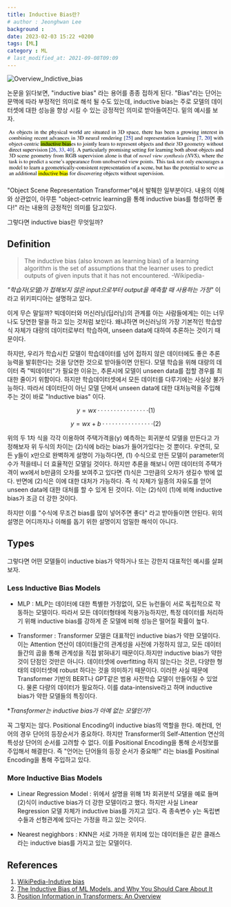 ```yaml
---
title: Inductive Bias란?
# author : Jeonghwan Lee
background : 
date: 2023-02-03 15:22 +0200
tags: [ML]
category : ML
# last_modified_at: 2021-09-08T09:09
---
```

![Overview_Indictive_bias](https://miro.medium.com/v2/resize:fit:786/format:webp/1*EAkmDOH9SQQTTPSn9hCF8Q.png)

논문을 읽다보면, "inductive bias" 라는 용어를 종종 접하게 된다. "Bias"라는 단어는 문맥에 따라 부정적인 의미로 해석 될 수도 있는데, inductive bias는 주로 모델의 데이터셋에 대한 성능을 향상 시킬 수 있는 긍정적인 의미로 받아들여진다. 밑의 예시를 보자.      

![Inductive_bias_paper](https://github.com/JH-lee95/jh-lee95.github.io/blob/master/img/posts/inductive_bias/inductive_bias.png?raw=true)

"Object Scene Representation Transformer"에서 발췌한 일부분이다. 내용의 이해와 상관없이, 아무튼 "object-cetnric learning을 통해 inductive bias를 형성하면 좋다!" 라는 내용의 긍정적인 의미를 담고있다.    

그렇다면 inductive bias란 무엇일까?

## **Definition**
> The inductive bias (also known as learning bias) of a learning algorithm is the set of assumptions that the learner uses to predict outputs of given inputs that it has not encountered. -Wikipedia-

*"학습자(모델)가 접해보지 않은 input으로부터 output을 예측할 때 사용하는 가정"*  이라고 위키피디아는 설명하고 있다.

이게 무슨 말일까? 빅데이터와 머신러닝(딥러닝)의 관계를 아는 사람들에게는 이는 너무나도 당연한 말을 하고 있는 것처럼 보인다. 왜냐하면 머신러닝의 가장 기본적인 학습방식 자체가 대량의 데이터로부터 학습하여, unseen data에 대하여 추론하는 것이기 때문이다.


하지만, 우리가 학습시킨 모델이 학습데이터를 넘어 접하지 않은 데이터에도 좋은 추론능력을 발휘한다는 것을 당연한 것으로 받아들이면 안된다. 모델 학습을 위해 대량의 데이터 즉 "빅데이터"가 필요한 이유는, 추론시에 모델이 unseen data를 접할 경우를 최대한 줄이기 위함이다. 하지만 학습데이터셋에서 모든 데이터를 다루기에는 사실상 불가능하다. 따라서 데이터단이 아닌 모델 단에서 unseen data에 대한 대처능력을 주입해주는 것이 바로 "Inductive bias" 이다.


$$y=wx················(1)$$

$$y=wx+b················(2)$$

위의 두 1차 식을 각각 이용하여 주택가격을(y) 예측하는 회귀분석 모델을 만든다고 가정해보자 위 두식의 차이는 (2)식에 b라는 bias가 들어가있다는 것 뿐이다.
 우연히, 모든 y들이 x만으로 완벽하게 설명이 가능하다면, (1) 수식으로 만든 모델이 parameter의 수가 적을테니 더 효율적인 모델일 것이다. 하지만 추론을 해보니 어떤 데이터의 주택가격이 wx에서 b만큼의 오차를 보여주고 있다면 (1)식은 그만큼의 오차가 생길수 밖에 없다. 반면에 (2)식은 이에 대한 대처가 가능하다. 즉 식 자체가 일종의 자유도를 얻어 unseen data에 대한 대처를 할 수 있게 된 것이다. 이는 (2)식이 (1)에 비해 inductive bias가 조금 더 강한 것이다.
 
 하지만 이를 "수식에 무조건 bias를 많이 넣어주면 좋다" 라고 받아들이면 안된다. 위의 설명은 어디까지나 이해를 돕기 위한 설명이지 엄밀한 해석이 아니다.

## **Types**

그렇다면 어떤 모델들이 inductive bias가 약하거나 또는 강한지 대표적인 예시를 살펴보자.

### Less Inductive Bias Models
- MLP : MLP는 데이터에 대한 특별한 가정없이, 모든 뉴런들이 서로 독립적으로 작동하는 모델이다. 따라서 모든 데이터형태에 적용가능하지만, 특정 데이터를 처리하기 위해 inductive bias를 강하게 준 모델에 비해 성능은 떨어질 확률이 높다.
    
- Transformer : Transformer 모델은 대표적인 inductive bias가 약한 모델이다. 이는 Attention 연산이 데이터들간의 관계성을 사전에 가정하지 않고, 모든 데이터들간의 곱을 통해 관계성을 직접 밝혀내기 때문이다.하지만 inductive bias가 약한 것이 단점인 것만은 아니다. 데이터셋에 overfitting 하지 않는다는 것은, 다양한 형태의 데이터셋에 robust 하다는 것을 의미하기 때문이다. 이러한 사실 때문에 Transformer 기반의 BERT나 GPT같은 범용 사전학습 모델이 만들어질 수 있었다. 물론 다량의 데이터가 필요하다. 이를 data-intensive라고 하며 inductive bias가 약한 모델들의 특징이다.

*_Transformer는 inductive bias가 아예 없는 모델인가?_  

꼭 그렇지는 않다. Positional Encoding이 inductive bias의 역할을 한다. 예컨데, 언어의 경우 단어의 등장순서가 중요하다. 하지만 Transformer의 Self-Attention 연산의 특성상 단어의 순서를 고려할 수 없다. 이를 Positional Encoding을 통해 순서정보를 주입해서 해결한다. 즉 "언어는 단어들의 등장 순서가 중요해!" 라는 bias를 Positinal Encoding을 통해 주입하고 있다.


### More Inductive Bias Models
- Linear Regression Model : 위에서 설명을 위해 1차 회귀분석 모델을 예로 들며 (2)식이 inductive bias가 더 강한 모델이라고 했다. 하지만 사실 Linear Regression 모델 자체가 inductive bias를 가지고 있다. 즉 종속변수 y는 독립변수들과 선형관계에 있다는 가정을 하고 있는 것이다.


- Nearest negighbors : KNN은 서로 가까운 위치에 있는 데이터들은 같은 클래스라는 inductive bias를 가지고 있는 모델이다. 


## References

1. [WikiPedia-Indutive bias](https://en.wikipedia.org/wiki/Inductive_bias)
2. [The Inductive Bias of ML Models, and Why You Should Care About It](https://towardsdatascience.com/the-inductive-bias-of-ml-models-and-why-you-should-care-about-it-979fe02a1a56)
3. [Position Information in Transformers: An Overview](https://arxiv.org/abs/2102.11090)